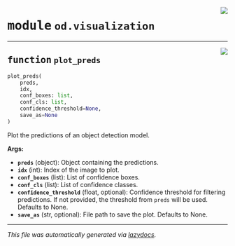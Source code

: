 <!-- markdownlint-disable -->

<a href="https://github.com/leoandeol/cods/blob/main/cods/od/visualization.py#L0"><img align="right" style="float:right;" src="https://img.shields.io/badge/-source-cccccc?style=flat-square"></a>

# <kbd>module</kbd> `od.visualization`





---

<a href="https://github.com/leoandeol/cods/blob/main/cods/od/visualization.py#L6"><img align="right" style="float:right;" src="https://img.shields.io/badge/-source-cccccc?style=flat-square"></a>

## <kbd>function</kbd> `plot_preds`

```python
plot_preds(
    preds,
    idx,
    conf_boxes: list,
    conf_cls: list,
    confidence_threshold=None,
    save_as=None
)
```

Plot the predictions of an object detection model. 



**Args:**
 
 - <b>`preds`</b> (object):  Object containing the predictions. 
 - <b>`idx`</b> (int):  Index of the image to plot. 
 - <b>`conf_boxes`</b> (list):  List of confidence boxes. 
 - <b>`conf_cls`</b> (list):  List of confidence classes. 
 - <b>`confidence_threshold`</b> (float, optional):  Confidence threshold for filtering predictions. If not provided, the threshold from `preds` will be used. Defaults to None. 
 - <b>`save_as`</b> (str, optional):  File path to save the plot. Defaults to None. 




---

_This file was automatically generated via [lazydocs](https://github.com/ml-tooling/lazydocs)._

